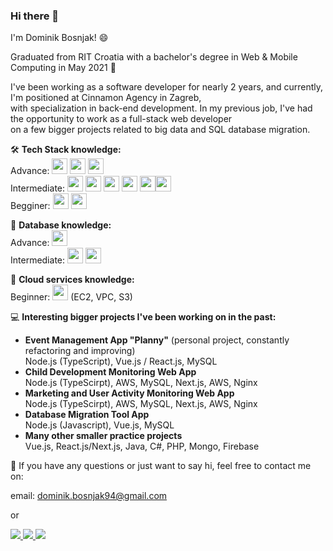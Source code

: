 ### Hi there 👋

I'm Dominik Bosnjak! 😄

Graduated from RIT Croatia with a bachelor's degree in Web & Mobile Computing in May 2021 🔭

I've been working as a software developer for nearly 2 years, and currently, I'm positioned at Cinnamon Agency in Zagreb,</br>
with specialization in back-end development. In my previous job, I've had the opportunity to work as a full-stack web developer</br>
on a few bigger projects related to big data and SQL database migration.

🛠️ <b>Tech Stack knowledge:</b></br>
Advance: <img src="https://img.shields.io/badge/TypeScript-007ACC?style=for-the-badge&logo=typescript&logoColor=white" style="height:25px;"/> <img src="https://img.shields.io/badge/JavaScript-323330?style=for-the-badge&logo=javascript&logoColor=F7DF1E" style="height:25px;"/> <img src="https://img.shields.io/badge/Node.js-339933?style=for-the-badge&logo=nodedotjs&logoColor=white" style="height:25px;"/> </br>
Intermediate: <img src="https://img.shields.io/badge/PHP-777BB4?style=for-the-badge&logo=php&logoColor=white" style="height:25px;"/> <img src="https://img.shields.io/badge/C%23-239120?style=for-the-badge&logo=c-sharp&logoColor=white" style="height:25px;"/> <img src="https://img.shields.io/badge/Java-ED8B00?style=for-the-badge&logo=java&logoColor=white" style="height:25px;"/> <img src="https://img.shields.io/badge/React-20232A?style=for-the-badge&logo=react&logoColor=61DAFB" style="height:25px;"/> <img src="https://img.shields.io/badge/next.js-000000?style=for-the-badge&logo=nextdotjs&logoColor=white" style="height:25px;"/><img src="https://img.shields.io/badge/Vue.js-35495E?style=for-the-badge&logo=vuedotjs&logoColor=4FC08D" style="height:25px;"/></br>
Begginer: <img src="https://img.shields.io/badge/Kotlin-0095D5?&style=for-the-badge&logo=kotlin&logoColor=white" style="height:25px;"/> <img src="https://img.shields.io/badge/Swift-FA7343?style=for-the-badge&logo=swift&logoColor=white" style="height:25px;"/></br>

📁 <b>Database knowledge:</b></br>
Advance: <img src="https://img.shields.io/badge/MySQL-005C84?style=for-the-badge&logo=mysql&logoColor=white" style="height:25px;"/></br>
Intermediate: <img src="https://img.shields.io/badge/MongoDB-4EA94B?style=for-the-badge&logo=mongodb&logoColor=white" style="height:25px;"/> <img src="https://img.shields.io/badge/firebase-ffca28?style=for-the-badge&logo=firebase&logoColor=black" style="height:25px;"/></br>

💭 <b>Cloud services knowledge:</b></br>
Beginner: <img src="https://img.shields.io/badge/Amazon_AWS-FF9900?style=for-the-badge&logo=amazonaws&logoColor=white" style="height:25px;"/> (EC2, VPC, S3)</br>

💻 <b>Interesting bigger projects I've been working on in the past:</b>

- <b>Event Management App "Planny"</b> (personal project, constantly refactoring and improving) </br>
  Node.js (TypeScript), Vue.js / React.js, MySQL
- <b>Child Development Monitoring Web App</b></br>
  Node.js (TypeScirpt), AWS, MySQL, Next.js, AWS, Nginx
- <b>Marketing and User Activity Monitoring Web App</b></br>
  Node.js (TypeScirpt), AWS, MySQL, Next.js, AWS, Nginx
- <b>Database Migration Tool App</b></br>
  Node.js (Javascript), Vue.js, MySQL
- <b>Many other smaller practice projects</b></br>
  Vue.js, React.js/Next.js, Java, C#, PHP, Mongo, Firebase

💬 If you have any questions or just want to say hi, feel free to contact me on:

email: dominik.bosnjak94@gmail.com

or

<a href="https://www.linkedin.com/in/dominik-bosnjak94">
    <img src="https://img.icons8.com/color/35/000000/linkedin.png"/>
</a>
<a href="https://www.instagram.com/dominikbosnjak94/">
    <img src="https://img.icons8.com/fluency/35/000000/instagram-new.png"/>
</a>
<a href="https://www.facebook.com/dominik.bosnjak.9/">
     <img src="https://img.icons8.com/color/35/000000/facebook-new.png"/>    
</a>
